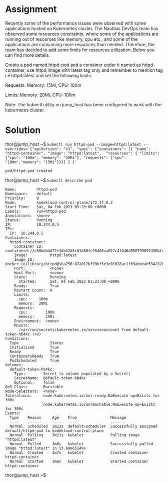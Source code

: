 # Assignment

Recently some of the performance issues were observed with some applications hosted on Kubernetes cluster. The Nautilus DevOps team has observed some resources constraints, where some of the applications are running out of resources like memory, cpu etc., and some of the applications are consuming more resources than needed. Therefore, the team has decided to add some limits for resources utilization. Below you can find more details.



Create a pod named httpd-pod and a container under it named as httpd-container, use httpd image with latest tag only and remember to mention tag i.e httpd:latest and set the following limits:

Requests: Memory: 15Mi, CPU: 100m

Limits: Memory: 20Mi, CPU: 100m

Note: The kubectl utility on jump_host has been configured to work with the kubernetes cluster.

# Solution

thor@jump_host ~$ `kubectl run httpd-pod --image=httpd:latest
 --overrides='{"apiVersion": "v1", "spec": {"containers": [{
 "name": "httpd-container", "image": "httpd:latest", 
 "resources": {
   "limits": {"cpu": "100m", "memory": "20Mi"},
   "requests": {"cpu": "100m","memory": "15Mi"}}}] } }'`
```
pod/httpd-pod created
```
thor@jump_host ~$ `kubectl describe pod`
```
Name:         httpd-pod
Namespace:    default
Priority:     0
Node:         kodekloud-control-plane/172.17.0.2
Start Time:   Sat, 04 Feb 2023 03:23:00 +0000
Labels:       run=httpd-pod
Annotations:  <none>
Status:       Running
IP:           10.244.0.5
IPs:
  IP:  10.244.0.5
Containers:
  httpd-container:
    Container ID:   containerd://c88bdb4d72e3db32d8c01b58fe28408aa022c4f046d058799097d30bfd715eda
    Image:          httpd:latest
    Image ID:       docker.io/library/httpd@sha256:87a012bf99bf5e3e0f628ac1f69abbeab534282857fba3a359ca3a3f4a02429a
    Port:           <none>
    Host Port:      <none>
    State:          Running
      Started:      Sat, 04 Feb 2023 03:23:00 +0000
    Ready:          True
    Restart Count:  0
    Limits:
      cpu:     100m
      memory:  20Mi
    Requests:
      cpu:        100m
      memory:     15Mi
    Environment:  <none>
    Mounts:
      /var/run/secrets/kubernetes.io/serviceaccount from default-token-hb4kc (ro)
Conditions:
  Type              Status
  Initialized       True 
  Ready             True 
  ContainersReady   True 
  PodScheduled      True 
Volumes:
  default-token-hb4kc:
    Type:        Secret (a volume populated by a Secret)
    SecretName:  default-token-hb4kc
    Optional:    false
QoS Class:       Burstable
Node-Selectors:  <none>
Tolerations:     node.kubernetes.io/not-ready:NoExecute op=Exists for 300s
                 node.kubernetes.io/unreachable:NoExecute op=Exists for 300s
Events:
  Type    Reason     Age    From               Message
  ----    ------     ----   ----               -------
  Normal  Scheduled  3m23s  default-scheduler  Successfully assigned default/httpd-pod to kodekloud-control-plane
  Normal  Pulling    3m21s  kubelet            Pulling image "httpd:latest"
  Normal  Pulled     3m8s   kubelet            Successfully pulled image "httpd:latest" in 13.69665149s
  Normal  Created    3m7s   kubelet            Created container httpd-container
  Normal  Started    3m6s   kubelet            Started container httpd-container
```
thor@jump_host ~$ 
